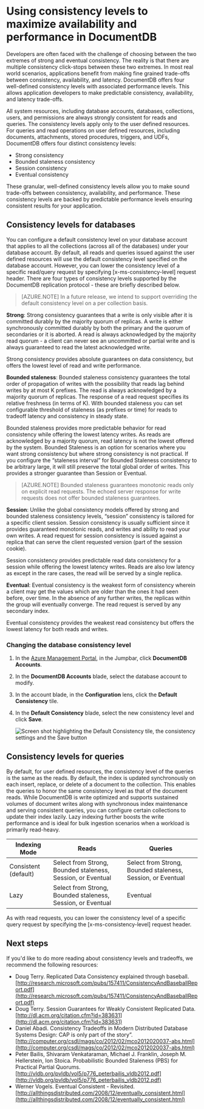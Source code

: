 <properties 
	pageTitle="Consistency levels in DocumentDB | Windows Azure" 
	description="Review how DocumentDB has four consistency levels with associated performance levels to help balance eventual consistency, availability, and latency trade-offs." 
	keywords="eventual consistency, documentdb, azure, Microsoft azure"
	services="documentdb" 
	authors="mimig1" 
	manager="jhubbard" 
	editor="cgronlun" 
	documentationCenter=""/>

<tags
	ms.service="documentdb"
	ms.date="09/25/2015"
	wacn.date=""/>

# Using consistency levels to maximize availability and performance in DocumentDB

Developers are often faced with the challenge of choosing between the two extremes of strong and eventual consistency. The reality is that there are multiple consistency click-stops between these two extremes. In most real world scenarios, applications benefit from making fine grained trade-offs between consistency, availability, and latency. DocumentDB offers four well-defined consistency levels with associated performance levels. This allows application developers to make predictable consistency, availability, and latency trade-offs.  
 
All system resources, including database accounts, databases, collections, users, and permissions are always strongly consistent for reads and queries. The consistency levels apply only to the user defined resources. For queries and read operations on user defined resources, including documents, attachments, stored procedures, triggers, and UDFs, DocumentDB offers four distinct consistency levels: 

 - Strong consistency
 - Bounded staleness consistency
 - Session consistency
 - Eventual consistency

These granular, well-defined consistency levels allow you to make sound trade-offs between consistency, availability, and performance. These consistency levels are backed by predictable performance levels ensuring consistent results for your application.   

## Consistency levels for databases

You can configure a default consistency level on your database account that applies to all the collections (across all of the databases) under your database account. By default, all reads and queries issued against the user defined resources will use the default consistency level specified on the database account. However, you can lower the consistency level of a specific read/query request by specifying [x-ms-consistency-level] request header. There are four types of consistency levels supported by the DocumentDB replication protocol - these are briefly described below. 

>[AZURE.NOTE] In a future release, we intend to support overriding the default consistency level on a per collection basis.  

**Strong**: Strong consistency guarantees that a write is only visible after it is committed durably by the majority quorum of replicas. A write is either synchronously committed durably by both the primary and the quorum of secondaries or it is aborted. A read is always acknowledged by the majority read quorum - a client can never see an uncommitted or partial write and is always guaranteed to read the latest acknowledged write.   
 
Strong consistency provides absolute guarantees on data consistency, but offers the lowest level of read and write performance.  

**Bounded staleness**: Bounded staleness consistency guarantees the total order of propagation of writes with the possibility that reads lag behind writes by at most K prefixes. The read is always acknowledged by a majority quorum of replicas. The response of a read request specifies its relative freshness (in terms of K). With   bounded staleness you can set configurable threshold of staleness (as prefixes or time) for reads to tradeoff latency and consistency in steady state.

Bounded staleness provides more predictable behavior for read consistency while offering the lowest latency writes. As reads are acknowledged by a majority quorum, read latency is not the lowest offered by the system. Bounded Staleness is an option for scenarios where you want strong consistency but where strong consistency is not practical. If you configure the “staleness interval” for Bounded Staleness consistency to be arbitrary large, it will still preserve the total global order of writes. This provides a stronger guarantee than Session or Eventual.    

>[AZURE.NOTE] Bounded staleness guarantees monotonic reads only on explicit read requests. The echoed server response for write requests does not offer bounded staleness guarantees.

**Session**: Unlike the global consistency models offered by strong and bounded staleness consistency levels, “session” consistency is tailored for a specific client session. Session consistency is usually sufficient since it provides guaranteed monotonic reads, and writes and ability to read your own writes. A read request for session consistency is issued against a replica that can serve the client requested version (part of the session cookie).  

Session consistency provides predictable read data consistency for a session while offering the lowest latency writes. Reads are also low latency as except in the rare cases, the read will be served by a single replica.  

**Eventual**: Eventual consistency is the weakest form of consistency wherein a client may get the values which are older than the ones it had seen before, over time. In the absence of any further writes, the replicas within the group will eventually converge. The read request is served by any secondary index.  

Eventual consistency provides the weakest read consistency but offers the lowest latency for both reads and writes. 

### Changing the database consistency level

1.  In the [Azure Management Portal](https://manage.windowsazure.cn/), in the Jumpbar, click **DocumentDB Accounts**.

2. In the **DocumentDB Accounts** blade, select the database account to modify.

3. In the account blade, in the **Configuration** lens, click the **Default Consistency** tile.

4. In the **Default Consistency** blade, select the new consistency level and click **Save**. 

	![Screen shot highlighting the Default Consistency tile, the consistency settings and the Save button](./media/documentdb-consistency-levels/database-consistency-level.png)

## Consistency levels for queries

By default, for user defined resources, the consistency level of the queries is the same as the reads. By default, the index is updated synchronously on each insert, replace, or delete of a document to the collection. This enables the queries to honor the same consistency level as that of the document reads. While DocumentDB is write optimized and supports sustained volumes of document writes along with synchronous index maintenance and serving consistent queries, you can configure certain collections to update their index lazily. Lazy indexing further boosts the write performance and is ideal for bulk ingestion scenarios when a workload is primarily read-heavy.  

Indexing Mode|	Reads|	Queries  
-------------|-------|---------
Consistent (default)|	Select from Strong, Bounded staleness, Session, or Eventual|	Select from Strong, Bounded staleness, Session, or Eventual|
Lazy|	Select from Strong, Bounded staleness, Session, or Eventual|	Eventual  

As with read requests, you can lower the consistency level of a specific query request by specifying the [x-ms-consistency-level] request header.  

## Next steps

If you'd like to do more reading about consistency levels and tradeoffs, we recommend the following resources:

-	Doug Terry. Replicated Data Consistency explained through baseball.   
[http://research.microsoft.com/pubs/157411/ConsistencyAndBaseballReport.pdf](http://research.microsoft.com/pubs/157411/ConsistencyAndBaseballReport.pdf)
-	Doug Terry. Session Guarantees for Weakly Consistent Replicated Data.   
[http://dl.acm.org/citation.cfm?id=383631](http://dl.acm.org/citation.cfm?id=383631)
-	Daniel Abadi. Consistency Tradeoffs in Modern Distributed Database Systems Design: CAP is only part of the story”.   
[http://computer.org/csdl/mags/co/2012/02/mco2012020037-abs.html](http://computer.org/csdl/mags/co/2012/02/mco2012020037-abs.html) 
-	Peter Bailis, Shivaram Venkataraman, Michael J. Franklin, Joseph M. Hellerstein, Ion Stoica. Probabilistic Bounded Staleness (PBS) for Practical Partial Quorums.   
[http://vldb.org/pvldb/vol5/p776_peterbailis_vldb2012.pdf](http://vldb.org/pvldb/vol5/p776_peterbailis_vldb2012.pdf)
-	Werner Vogels. Eventual Consistent - Revisited.    
[http://allthingsdistributed.com/2008/12/eventually_consistent.html](http://allthingsdistributed.com/2008/12/eventually_consistent.html)
 

